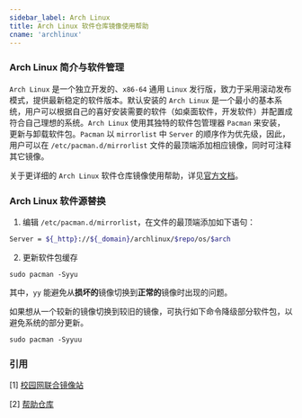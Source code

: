 ```yaml
---
sidebar_label: Arch Linux
title: Arch Linux 软件仓库镜像使用帮助
cname: 'archlinux'
---
```


### Arch Linux 简介与软件管理

`Arch Linux` 是一个独立开发的、`x86-64` 通用 `Linux` 发行版，致力于采用滚动发布模式，提供最新稳定的软件版本。默认安装的 `Arch Linux` 是一个最小的基本系统，用户可以根据自己的喜好安装需要的软件（如桌面软件，开发软件）并配置成符合自己理想的系统。`Arch Linux` 使用其独特的软件包管理器 `Pacman` 来安装，更新与卸载软件包。`Pacman` 以 `mirrorlist` 中 `Server` 的顺序作为优先级，因此，用户可以在 `/etc/pacman.d/mirrorlist` 文件的最顶端添加相应镜像，同时可注释其它镜像。

关于更详细的 `Arch Linux` 软件仓库镜像使用帮助，详见[官方文档](https://wiki.archlinuxcn.org/wiki/%E9%95%9C%E5%83%8F%E6%BA%90)。

### Arch Linux 软件源替换

1. 编辑 `/etc/pacman.d/mirrorlist`，在文件的最顶端添加如下语句：

```bash varcode
Server = ${_http}://${_domain}/archlinux/$repo/os/$arch
```

2. 更新软件包缓存

```shell
sudo pacman -Syyu
```

其中，`yy` 能避免从**损坏的**镜像切换到**正常的**镜像时出现的问题。

如果想从一个较新的镜像切换到较旧的镜像，可执行如下命令降级部分软件包，以避免系统的部分更新。

```shell
sudo pacman -Syyuu
```

### 引用

\[1\] [校园网联合镜像站](https://mirrors.cernet.edu.cn/about)
 
\[2\] [帮助仓库](https://github.com/mirrorz-org/mirrorz-help)
